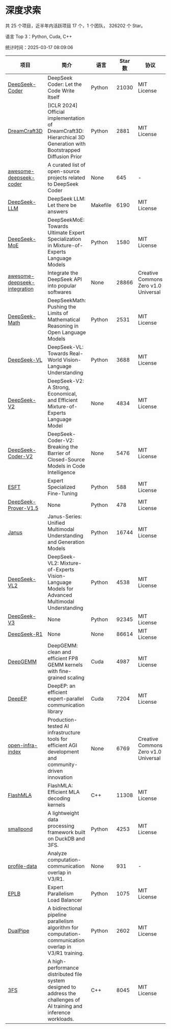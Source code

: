 # 深度求索

共 25 个项目，近半年内活跃项目 17 个，1 个团队， 326202 个 Star。

语言 Top 3：Python, Cuda, C++

统计时间：2025-03-17 08:09:06

| 项目 | 简介 | 语言 | Star 数 | 协议 | 创建时间 | 最后更新时间 | 最后提交时间 |
| --- | --- | --- | --- | --- | --- | --- | --- |
| [DeepSeek-Coder](https://github.com/deepseek-ai/DeepSeek-Coder) | DeepSeek Coder: Let the Code Write Itself | Python | 21030 | MIT License | 2023-10-20 | 2025-03-17 | 2024-05-21 |
| [DreamCraft3D](https://github.com/deepseek-ai/DreamCraft3D) | [ICLR 2024] Official implementation of DreamCraft3D: Hierarchical 3D Generation with Bootstrapped Diffusion Prior | Python | 2881 | MIT License | 2023-10-23 | 2025-03-17 | 2024-08-21 |
| [awesome-deepseek-coder](https://github.com/deepseek-ai/awesome-deepseek-coder) | A curated list of open-source projects related to DeepSeek Coder | None | 645 | - | 2023-11-06 | 2025-03-16 | 2024-04-03 |
| [DeepSeek-LLM](https://github.com/deepseek-ai/DeepSeek-LLM) | DeepSeek LLM: Let there be answers | Makefile | 6190 | MIT License | 2023-11-29 | 2025-03-17 | 2024-02-04 |
| [DeepSeek-MoE](https://github.com/deepseek-ai/DeepSeek-MoE) | DeepSeekMoE: Towards Ultimate Expert Specialization in Mixture-of-Experts Language Models | Python | 1580 | MIT License | 2024-01-02 | 2025-03-17 | 2024-01-16 |
| [awesome-deepseek-integration](https://github.com/deepseek-ai/awesome-deepseek-integration) | Integrate the DeepSeek API into popular softwares | None | 28866 | Creative Commons Zero v1.0 Universal | 2024-01-11 | 2025-03-17 | 2025-03-17 |
| [DeepSeek-Math](https://github.com/deepseek-ai/DeepSeek-Math) | DeepSeekMath: Pushing the Limits of Mathematical Reasoning in Open Language Models | Python | 2531 | MIT License | 2024-02-05 | 2025-03-17 | 2024-04-15 |
| [DeepSeek-VL](https://github.com/deepseek-ai/DeepSeek-VL) | DeepSeek-VL: Towards Real-World Vision-Language Understanding | Python | 3688 | MIT License | 2024-03-07 | 2025-03-17 | 2024-04-24 |
| [DeepSeek-V2](https://github.com/deepseek-ai/DeepSeek-V2) | DeepSeek-V2: A Strong, Economical, and Efficient Mixture-of-Experts Language Model | None | 4834 | MIT License | 2024-04-22 | 2025-03-17 | 2024-09-25 |
| [DeepSeek-Coder-V2](https://github.com/deepseek-ai/DeepSeek-Coder-V2) | DeepSeek-Coder-V2: Breaking the Barrier of Closed-Source Models in Code Intelligence | None | 5476 | MIT License | 2024-06-14 | 2025-03-17 | 2024-09-24 |
| [ESFT](https://github.com/deepseek-ai/ESFT) | Expert Specialized Fine-Tuning | Python | 588 | MIT License | 2024-07-04 | 2025-03-16 | 2024-09-22 |
| [DeepSeek-Prover-V1.5](https://github.com/deepseek-ai/DeepSeek-Prover-V1.5) | None | Python | 478 | MIT License | 2024-08-15 | 2025-03-16 | 2024-08-16 |
| [Janus](https://github.com/deepseek-ai/Janus) | Janus-Series: Unified Multimodal Understanding and Generation Models | Python | 16744 | MIT License | 2024-10-18 | 2025-03-17 | 2025-02-01 |
| [DeepSeek-VL2](https://github.com/deepseek-ai/DeepSeek-VL2) | DeepSeek-VL2: Mixture-of-Experts Vision-Language Models for Advanced Multimodal Understanding | Python | 4538 | MIT License | 2024-12-13 | 2025-03-17 | 2025-02-26 |
| [DeepSeek-V3](https://github.com/deepseek-ai/DeepSeek-V3) | None | Python | 92345 | MIT License | 2024-12-26 | 2025-03-17 | 2025-03-16 |
| [DeepSeek-R1](https://github.com/deepseek-ai/DeepSeek-R1) | None | None | 86614 | MIT License | 2025-01-20 | 2025-03-17 | 2025-02-24 |
| [DeepGEMM](https://github.com/deepseek-ai/DeepGEMM) | DeepGEMM: clean and efficient FP8 GEMM kernels with fine-grained scaling | Cuda | 4987 | MIT License | 2025-02-13 | 2025-03-17 | 2025-03-16 |
| [DeepEP](https://github.com/deepseek-ai/DeepEP) | DeepEP: an efficient expert-parallel communication library | Cuda | 7204 | MIT License | 2025-02-17 | 2025-03-17 | 2025-03-14 |
| [open-infra-index](https://github.com/deepseek-ai/open-infra-index) | Production-tested AI infrastructure tools for efficient AGI development and community-driven innovation | None | 6769 | Creative Commons Zero v1.0 Universal | 2025-02-21 | 2025-03-17 | 2025-03-04 |
| [FlashMLA](https://github.com/deepseek-ai/FlashMLA) | FlashMLA: Efficient MLA decoding kernels | C++ | 11308 | MIT License | 2025-02-21 | 2025-03-17 | 2025-03-01 |
| [smallpond](https://github.com/deepseek-ai/smallpond) | A lightweight data processing framework built on DuckDB and 3FS. | Python | 4253 | MIT License | 2025-02-24 | 2025-03-17 | 2025-03-05 |
| [profile-data](https://github.com/deepseek-ai/profile-data) | Analyze computation-communication overlap in V3/R1. | None | 931 | - | 2025-02-26 | 2025-03-17 | 2025-03-03 |
| [EPLB](https://github.com/deepseek-ai/EPLB) | Expert Parallelism Load Balancer | Python | 1075 | MIT License | 2025-02-26 | 2025-03-17 | 2025-02-27 |
| [DualPipe](https://github.com/deepseek-ai/DualPipe) | A bidirectional pipeline parallelism algorithm for computation-communication overlap in V3/R1 training. | Python | 2602 | MIT License | 2025-02-26 | 2025-03-17 | 2025-03-10 |
| [3FS](https://github.com/deepseek-ai/3FS) |  A high-performance distributed file system designed to address the challenges of AI training and inference workloads.  | C++ | 8045 | MIT License | 2025-02-27 | 2025-03-17 | 2025-03-17 |
